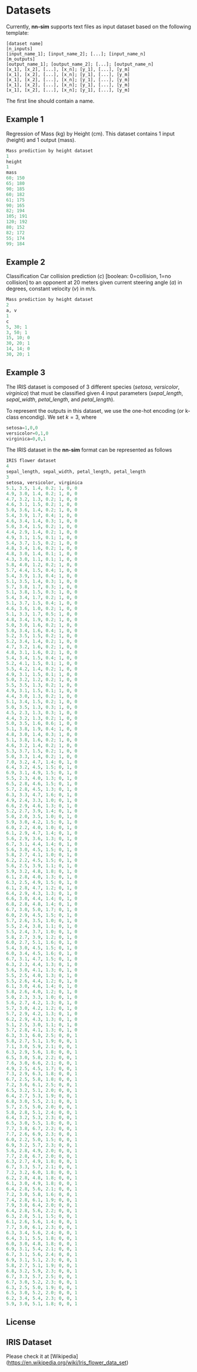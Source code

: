 # Datasets

Currently, **nn-sim** supports text files as input dataset based on the following template:

```csv
[dataset name]
[n_inputs]
[input_name_1]; [input_name_2]; [...]; [input_name_n]
[m_outputs]
[output_name_1]; [output_name_2]; [...]; [output_name_n]
[x_1], [x_2], [...], [x_n]; [y_1], [...], [y_m]
[x_1], [x_2], [...], [x_n]; [y_1], [...], [y_m]
[x_1], [x_2], [...], [x_n]; [y_1], [...], [y_m]
[x_1], [x_2], [...], [x_n]; [y_1], [...], [y_m]
[x_1], [x_2], [...], [x_n]; [y_1], [...], [y_m]
```

The first line should contain a name.

## Example 1

Regression of Mass (kg) by Height (cm).
This dataset contains 1 input (height) and 1 output (mass).

```python
Mass prediction by height dataset
1
height
1
mass
60; 150
65; 180
90; 185
60; 182
61; 175
90; 165
82; 194
105; 191
120; 192
80; 152
82; 172
55; 174
99; 184
```

## Example 2

Classification Car collision prediction ($c$) [boolean: 0=collision, 1=no collision] to an opponent at 20 meters given current steering angle ($a$) in degrees, constant velocity ($v$) in m/s.


```python
Mass prediction by height dataset
2
a, v
1
c
5, 30; 1
3, 50; 1
15, 10; 0
30, 20; 1
14, 14; 0
30, 20; 1
```

## Example 3

The IRIS dataset is composed of 3 different species (*setosa*, *versicolor*, *virginica*) that must be classified given 4 input parameters (*sepal_length*, *sepal_width*, *petal_length*, and *petal_length*).

To represent the outputs in this dataset, we use the one-hot encoding (or k-class encondig). We set $k=3$, where

```python
setosa=1,0,0
versicolor=0,1,0
virginica=0,0,1
```

The IRIS dataset in the **nn-sim** format can be represented as follows

```python
IRIS flower dataset
4
sepal_length, sepal_width, petal_length, petal_length
3
setosa, versicolor, virginica
5.1, 3.5, 1.4, 0.2; 1, 0, 0
4.9, 3.0, 1.4, 0.2; 1, 0, 0
4.7, 3.2, 1.3, 0.2; 1, 0, 0
4.6, 3.1, 1.5, 0.2; 1, 0, 0
5.0, 3.6, 1.4, 0.2; 1, 0, 0
5.4, 3.9, 1.7, 0.4; 1, 0, 0
4.6, 3.4, 1.4, 0.3; 1, 0, 0
5.0, 3.4, 1.5, 0.2; 1, 0, 0
4.4, 2.9, 1.4, 0.2; 1, 0, 0
4.9, 3.1, 1.5, 0.1; 1, 0, 0
5.4, 3.7, 1.5, 0.2; 1, 0, 0
4.8, 3.4, 1.6, 0.2; 1, 0, 0
4.8, 3.0, 1.4, 0.1; 1, 0, 0
4.3, 3.0, 1.1, 0.1; 1, 0, 0
5.8, 4.0, 1.2, 0.2; 1, 0, 0
5.7, 4.4, 1.5, 0.4; 1, 0, 0
5.4, 3.9, 1.3, 0.4; 1, 0, 0
5.1, 3.5, 1.4, 0.3; 1, 0, 0
5.7, 3.8, 1.7, 0.3; 1, 0, 0
5.1, 3.8, 1.5, 0.3; 1, 0, 0
5.4, 3.4, 1.7, 0.2; 1, 0, 0
5.1, 3.7, 1.5, 0.4; 1, 0, 0
4.6, 3.6, 1.0, 0.2; 1, 0, 0
5.1, 3.3, 1.7, 0.5; 1, 0, 0
4.8, 3.4, 1.9, 0.2; 1, 0, 0
5.0, 3.0, 1.6, 0.2; 1, 0, 0
5.0, 3.4, 1.6, 0.4; 1, 0, 0
5.2, 3.5, 1.5, 0.2; 1, 0, 0
5.2, 3.4, 1.4, 0.2; 1, 0, 0
4.7, 3.2, 1.6, 0.2; 1, 0, 0
4.8, 3.1, 1.6, 0.2; 1, 0, 0
5.4, 3.4, 1.5, 0.4; 1, 0, 0
5.2, 4.1, 1.5, 0.1; 1, 0, 0
5.5, 4.2, 1.4, 0.2; 1, 0, 0
4.9, 3.1, 1.5, 0.1; 1, 0, 0
5.0, 3.2, 1.2, 0.2; 1, 0, 0
5.5, 3.5, 1.3, 0.2; 1, 0, 0
4.9, 3.1, 1.5, 0.1; 1, 0, 0
4.4, 3.0, 1.3, 0.2; 1, 0, 0
5.1, 3.4, 1.5, 0.2; 1, 0, 0
5.0, 3.5, 1.3, 0.3; 1, 0, 0
4.5, 2.3, 1.3, 0.3; 1, 0, 0
4.4, 3.2, 1.3, 0.2; 1, 0, 0
5.0, 3.5, 1.6, 0.6; 1, 0, 0
5.1, 3.8, 1.9, 0.4; 1, 0, 0
4.8, 3.0, 1.4, 0.3; 1, 0, 0
5.1, 3.8, 1.6, 0.2; 1, 0, 0
4.6, 3.2, 1.4, 0.2; 1, 0, 0
5.3, 3.7, 1.5, 0.2; 1, 0, 0
5.0, 3.3, 1.4, 0.2; 1, 0, 0
7.0, 3.2, 4.7, 1.4; 0, 1, 0
6.4, 3.2, 4.5, 1.5; 0, 1, 0
6.9, 3.1, 4.9, 1.5; 0, 1, 0
5.5, 2.3, 4.0, 1.3; 0, 1, 0
6.5, 2.8, 4.6, 1.5; 0, 1, 0
5.7, 2.8, 4.5, 1.3; 0, 1, 0
6.3, 3.3, 4.7, 1.6; 0, 1, 0
4.9, 2.4, 3.3, 1.0; 0, 1, 0
6.6, 2.9, 4.6, 1.3; 0, 1, 0
5.2, 2.7, 3.9, 1.4; 0, 1, 0
5.0, 2.0, 3.5, 1.0; 0, 1, 0
5.9, 3.0, 4.2, 1.5; 0, 1, 0
6.0, 2.2, 4.0, 1.0; 0, 1, 0
6.1, 2.9, 4.7, 1.4; 0, 1, 0
5.6, 2.9, 3.6, 1.3; 0, 1, 0
6.7, 3.1, 4.4, 1.4; 0, 1, 0
5.6, 3.0, 4.5, 1.5; 0, 1, 0
5.8, 2.7, 4.1, 1.0; 0, 1, 0
6.2, 2.2, 4.5, 1.5; 0, 1, 0
5.6, 2.5, 3.9, 1.1; 0, 1, 0
5.9, 3.2, 4.8, 1.8; 0, 1, 0
6.1, 2.8, 4.0, 1.3; 0, 1, 0
6.3, 2.5, 4.9, 1.5; 0, 1, 0
6.1, 2.8, 4.7, 1.2; 0, 1, 0
6.4, 2.9, 4.3, 1.3; 0, 1, 0
6.6, 3.0, 4.4, 1.4; 0, 1, 0
6.8, 2.8, 4.8, 1.4; 0, 1, 0
6.7, 3.0, 5.0, 1.7; 0, 1, 0
6.0, 2.9, 4.5, 1.5; 0, 1, 0
5.7, 2.6, 3.5, 1.0; 0, 1, 0
5.5, 2.4, 3.8, 1.1; 0, 1, 0
5.5, 2.4, 3.7, 1.0; 0, 1, 0
5.8, 2.7, 3.9, 1.2; 0, 1, 0
6.0, 2.7, 5.1, 1.6; 0, 1, 0
5.4, 3.0, 4.5, 1.5; 0, 1, 0
6.0, 3.4, 4.5, 1.6; 0, 1, 0
6.7, 3.1, 4.7, 1.5; 0, 1, 0
6.3, 2.3, 4.4, 1.3; 0, 1, 0
5.6, 3.0, 4.1, 1.3; 0, 1, 0
5.5, 2.5, 4.0, 1.3; 0, 1, 0
5.5, 2.6, 4.4, 1.2; 0, 1, 0
6.1, 3.0, 4.6, 1.4; 0, 1, 0
5.8, 2.6, 4.0, 1.2; 0, 1, 0
5.0, 2.3, 3.3, 1.0; 0, 1, 0
5.6, 2.7, 4.2, 1.3; 0, 1, 0
5.7, 3.0, 4.2, 1.2; 0, 1, 0
5.7, 2.9, 4.2, 1.3; 0, 1, 0
6.2, 2.9, 4.3, 1.3; 0, 1, 0
5.1, 2.5, 3.0, 1.1; 0, 1, 0
5.7, 2.8, 4.1, 1.3; 0, 1, 0
6.3, 3.3, 6.0, 2.5; 0, 0, 1
5.8, 2.7, 5.1, 1.9; 0, 0, 1
7.1, 3.0, 5.9, 2.1; 0, 0, 1
6.3, 2.9, 5.6, 1.8; 0, 0, 1
6.5, 3.0, 5.8, 2.2; 0, 0, 1
7.6, 3.0, 6.6, 2.1; 0, 0, 1
4.9, 2.5, 4.5, 1.7; 0, 0, 1
7.3, 2.9, 6.3, 1.8; 0, 0, 1
6.7, 2.5, 5.8, 1.8; 0, 0, 1
7.2, 3.6, 6.1, 2.5; 0, 0, 1
6.5, 3.2, 5.1, 2.0; 0, 0, 1
6.4, 2.7, 5.3, 1.9; 0, 0, 1
6.8, 3.0, 5.5, 2.1; 0, 0, 1
5.7, 2.5, 5.0, 2.0; 0, 0, 1
5.8, 2.8, 5.1, 2.4; 0, 0, 1
6.4, 3.2, 5.3, 2.3; 0, 0, 1
6.5, 3.0, 5.5, 1.8; 0, 0, 1
7.7, 3.8, 6.7, 2.2; 0, 0, 1
7.7, 2.6, 6.9, 2.3; 0, 0, 1
6.0, 2.2, 5.0, 1.5; 0, 0, 1
6.9, 3.2, 5.7, 2.3; 0, 0, 1
5.6, 2.8, 4.9, 2.0; 0, 0, 1
7.7, 2.8, 6.7, 2.0; 0, 0, 1
6.3, 2.7, 4.9, 1.8; 0, 0, 1
6.7, 3.3, 5.7, 2.1; 0, 0, 1
7.2, 3.2, 6.0, 1.8; 0, 0, 1
6.2, 2.8, 4.8, 1.8; 0, 0, 1
6.1, 3.0, 4.9, 1.8; 0, 0, 1
6.4, 2.8, 5.6, 2.1; 0, 0, 1
7.2, 3.0, 5.8, 1.6; 0, 0, 1
7.4, 2.8, 6.1, 1.9; 0, 0, 1
7.9, 3.8, 6.4, 2.0; 0, 0, 1
6.4, 2.8, 5.6, 2.2; 0, 0, 1
6.3, 2.8, 5.1, 1.5; 0, 0, 1
6.1, 2.6, 5.6, 1.4; 0, 0, 1
7.7, 3.0, 6.1, 2.3; 0, 0, 1
6.3, 3.4, 5.6, 2.4; 0, 0, 1
6.4, 3.1, 5.5, 1.8; 0, 0, 1
6.0, 3.0, 4.8, 1.8; 0, 0, 1
6.9, 3.1, 5.4, 2.1; 0, 0, 1
6.7, 3.1, 5.6, 2.4; 0, 0, 1
6.9, 3.1, 5.1, 2.3; 0, 0, 1
5.8, 2.7, 5.1, 1.9; 0, 0, 1
6.8, 3.2, 5.9, 2.3; 0, 0, 1
6.7, 3.3, 5.7, 2.5; 0, 0, 1
6.7, 3.0, 5.2, 2.3; 0, 0, 1
6.3, 2.5, 5.0, 1.9; 0, 0, 1
6.5, 3.0, 5.2, 2.0; 0, 0, 1
6.2, 3.4, 5.4, 2.3; 0, 0, 1
5.9, 3.0, 5.1, 1.8; 0, 0, 1
```


## License

## IRIS Dataset

Please check it at [Wikipedia] (https://en.wikipedia.org/wiki/Iris_flower_data_set)
